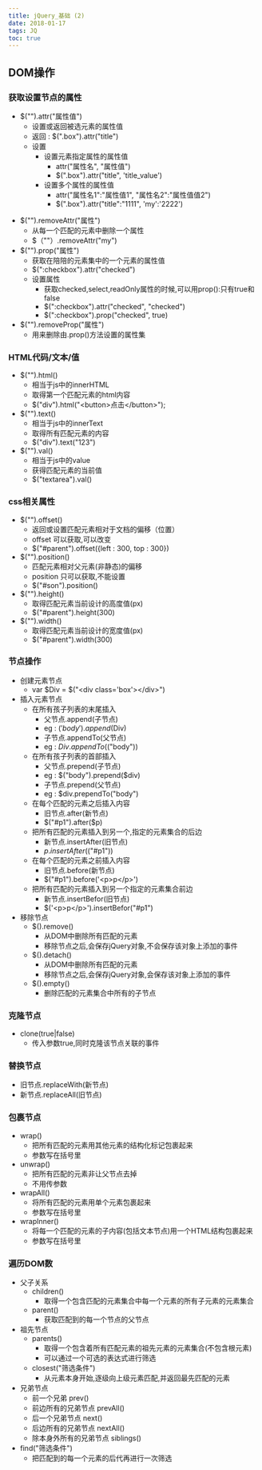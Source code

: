```yaml
---
title: jQuery_基础 (2)
date: 2018-01-17
tags: JQ
toc: true
---
```


## DOM操作

### 获取设置节点的属性 
- $("").attr("属性值")
    * 设置或返回被选元素的属性值
    * 返回 : $(".box").attr("title")
    * 设置
        * 设置元素指定属性的属性值
            * attr("属性名", "属性值")
            * $(".box").attr("title", 'title_value')
        * 设置多个属性的属性值
            * attr("属性名1":"属性值1", "属性名2":"属性值值2")
            * $(".box").attr("title":"1111", 'my':'2222')

<!-- more -->

- $("").removeAttr("属性")
    * 从每一个匹配的元素中删除一个属性
    * $（""）.removeAttr("my")
- $("").prop("属性")
    * 获取在陪陪的元素集中的一个元素的属性值
    * $(":checkbox").attr("checked")
    * 设置属性
        * 获取checked,select,readOnly属性的时候,可以用prop():只有true和false
        * $(":checkbox").attr("checked", "checked")
        * $(":checkbox").prop("checked", true)
- $("").removeProp("属性")
    * 用来删除由.prop()方法设置的属性集

### HTML代码/文本/值
- $("").html()
    * 相当于js中的innerHTML
    * 取得第一个匹配元素的html内容
    * $("div").html("&lt;button>点击&lt;/button>");
- $("").text()
    * 相当于js中的innerText
    * 取得所有匹配元素的内容
    * $("div").text("123")
- $("").val()
    * 相当于js中的value
    * 获得匹配元素的当前值
    * $("textarea").val()

### css相关属性
- $("").offset()
    * 返回或设置匹配元素相对于文档的偏移（位置）
    * offset 可以获取,可以改变
    * $("#parent").offset({left : 300, top : 300})
- $("").position()
    * 匹配元素相对父元素(非静态)的偏移
    * position 只可以获取,不能设置
    * $("#son").position()
- $("").height()
    * 取得匹配元素当前设计的高度值(px)
    * $("#parent").height(300)
- $("").width()
    * 取得匹配元素当前设计的宽度值(px)
    * $("#parent").width(300)

### 节点操作
- 创建元素节点
    * var $Div = $("&lt;div class='box'>&lt;/div>")
- 插入元素节点
    * 在所有孩子列表的末尾插入
        * 父节点.append(子节点)
        * eg : $('body').append($Div)
        * 子节点.appendTo(父节点)
        * eg : $Div.appendTo($("body"))
    * 在所有孩子列表的首部插入
        * 父节点.prepend(子节点)
        * eg : $("body").prepend($div)
        * 子节点.prepend(父节点)
        * eg : $div.prependTo("body")
    * 在每个匹配的元素之后插入内容
        * 旧节点.after(新节点)
        * $("#p1").after($p)
    * 把所有匹配的元素插入到另一个,指定的元素集合的后边
        * 新节点.insertAfter(旧节点)
        * $p.insertAfter($("#p1"))
    * 在每个匹配的元素之前插入内容
        * 旧节点.before(新节点)
        * $("#p1").before('&lt;p>p&lt;/p>')
    * 把所有匹配的元素插入到另一个指定的元素集合前边
        * 新节点.insertBefor(旧节点)
        * $('&lt;p>p&lt;/p>').insertBefor("#p1")
- 移除节点
    * $().remove()
        * 从DOM中删除所有匹配的元素
        * 移除节点之后,会保存jQuery对象,不会保存该对象上添加的事件
    * $().detach()
        * 从DOM中删除所有匹配的元素
        * 移除节点之后,会保存jQuery对象,会保存该对象上添加的事件
    * $().empty()
        * 删除匹配的元素集合中所有的子节点

### 克隆节点
- clone(true|false)
    * 传入参数true,同时克隆该节点关联的事件

### 替换节点
- 旧节点.replaceWith(新节点)
- 新节点.replaceAll(旧节点)

### 包裹节点
- wrap()
    * 把所有匹配的元素用其他元素的结构化标记包裹起来
    * 参数写在括号里
- unwrap()
    * 把所有匹配的元素非让父节点去掉
    * 不用传参数
- wrapAll()
    * 将所有匹配的元素用单个元素包裹起来
    * 参数写在括号里
- wrapInner()
    * 将每一个匹配的元素的子内容(包括文本节点)用一个HTML结构包裹起来
    * 参数写在括号里

### 遍历DOM数
- 父子关系
    * children()
        * 取得一个包含匹配的元素集合中每一个元素的所有子元素的元素集合
    * parent()
        * 获取匹配到的每一个节点的父节点
- 祖先节点
    * parents() 
        * 取得一个包含着所有匹配元素的祖先元素的元素集合(不包含根元素)
        * 可以通过一个可选的表达式进行筛选
    * closest("筛选条件")
        * 从元素本身开始,逐级向上级元素匹配,并返回最先匹配的元素
- 兄弟节点
    * 前一个兄弟 prev()
    * 前边所有的兄弟节点 prevAll()
    * 后一个兄弟节点 next()
    * 后边所有的兄弟节点 nextAll()
    * 除本身外所有的兄弟节点 siblings()
- find("筛选条件")
    * 把匹配到的每一个元素的后代再进行一次筛选